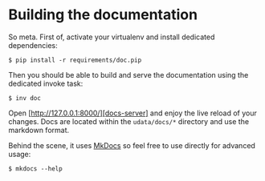 # Building the documentation

So meta. First of, activate your virtualenv and install dedicated dependencies:

```shell
$ pip install -r requirements/doc.pip
```

Then you should be able to build and serve the documentation using the dedicated invoke task:

```shell
$ inv doc
```

Open [http://127.0.0.1:8000/][docs-server] and enjoy the live reload of your changes.
Docs are located within the `udata/docs/*` directory and use the markdown format.

Behind the scene, it uses [MkDocs][] so feel free to use directly for advanced usage:

```shell
$ mkdocs --help
```

[mkdocs]: http://www.mkdocs.org/
[docs-server]: http://127.0.0.1:8000/
